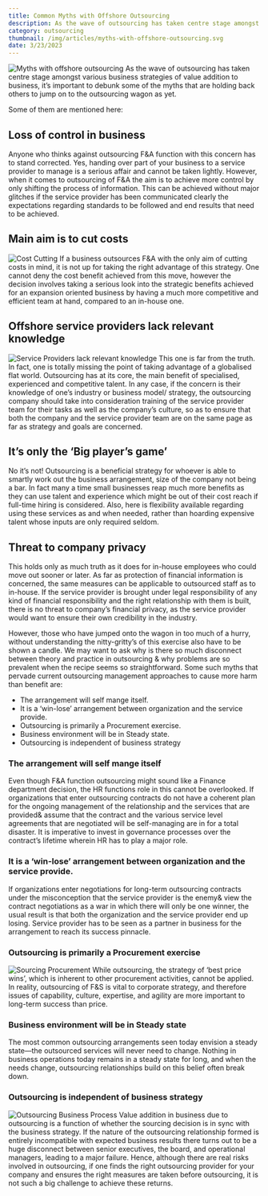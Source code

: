 ```yaml
---
title: Common Myths with Offshore Outsourcing
description: As the wave of outsourcing has taken centre stage amongst various business strategies of value addition to business, it’s important to debunk some of the myths that are holding back others to jump on to the outsourcing wagon as yet.
category: outsourcing
thumbnail: /img/articles/myths-with-offshore-outsourcing.svg
date: 3/23/2023
---
```


![Myths with offshore outsourcing](/img/articles/myths-with-offshore-outsourcing.svg)
As the wave of outsourcing has taken centre stage amongst various business strategies of value addition to business, it’s important to debunk some of the myths that are holding back others to jump on to the outsourcing wagon as yet.

Some of them are mentioned here:

## Loss of control in business

Anyone who thinks against outsourcing F&A function with this concern has to stand corrected. Yes, handing over part of your business to a service provider to manage is a serious affair and cannot be taken lightly. However, when it comes to outsourcing of F&A the aim is to achieve more control by only shifting the process of information. This can be achieved without major glitches if the service provider has been communicated clearly the expectations regarding standards to be followed and end results that need to be achieved.

## Main aim is to cut costs

![Cost Cutting](/img/articles/cost-cutting.svg)
If a business outsources F&A with the only aim of cutting costs in mind, it is not up for taking the right advantage of this strategy. One cannot deny the cost benefit achieved from this move, however the decision involves taking a serious look into the strategic benefits achieved for an expansion oriented business by having a much more competitive and efficient team at hand, compared to an in-house one.

## Offshore service providers lack relevant knowledge

![Service Providers lack relevant knowledge](/img/articles/offshore-service-providers-lack-relevant-knowledge.svg)
This one is far from the truth. In fact, one is totally missing the point of taking advantage of a globalised flat world. Outsourcing has at its core, the main benefit of specialised, experienced and competitive talent. In any case, if the concern is their knowledge of one’s industry or business model/ strategy, the outsourcing company should take into consideration training of the service provider team for their tasks as well as the company’s culture, so as to ensure that both the company and the service provider team are on the same page as far as strategy and goals are concerned.

## It’s only the ‘Big player’s game’

No it’s not! Outsourcing is a beneficial strategy for whoever is able to smartly work out the business arrangement, size of the company not being a bar. In fact many a time small businesses reap much more benefits as they can use talent and experience which might be out of their cost reach if full-time hiring is considered. Also, here is flexibility available regarding using these services as and when needed, rather than hoarding expensive talent whose inputs are only required seldom.

## Threat to company privacy

This holds only as much truth as it does for in-house employees who could move out sooner or later. As far as protection of financial information is concerned, the same measures can be applicable to outsourced staff as to in-house. If the service provider is brought under legal responsibility of any kind of financial responsibility and the right relationship with them is built, there is no threat to company’s financial privacy, as the service provider would want to ensure their own credibility in the industry.

However, those who have jumped onto the wagon in too much of a hurry, without understanding the nitty-gritty’s of this exercise also have to be shown a candle. We may want to ask why is there so much disconnect between theory and practice in outsourcing & why problems are so prevalent when the recipe seems so straightforward. Some such myths that pervade current outsourcing management approaches to cause more harm than benefit are:

- The arrangement will self mange itself.
- It is a ‘win-lose’ arrangement between organization and the service provide.
- Outsourcing is primarily a Procurement exercise.
- Business environment will be in Steady state.
- Outsourcing is independent of business strategy

### The arrangement will self mange itself

Even though F&A function outsourcing might sound like a Finance department decision, the HR functions role in this cannot be overlooked. If organizations that enter outsourcing contracts do not have a coherent plan for the ongoing management of the relationship and the services that are provided& assume that the contract and the various service level agreements that are negotiated will be self-managing are in for a total disaster. It is imperative to invest in governance processes over the contract’s lifetime wherein HR has to play a major role.

### It is a ‘win-lose’ arrangement between organization and the service provide.

If organizations enter negotiations for long-term outsourcing contracts under the misconception that the service provider is the enemy& view the contract negotiations as a war in which there will only be one winner, the usual result is that both the organization and the service provider end up losing. Service provider has to be seen as a partner in business for the arrangement to reach its success pinnacle.

### Outsourcing is primarily a Procurement exercise

![Sourcing Procurement](/img/articles/sourcing-procurement.svg)
While outsourcing, the strategy of ‘best price wins’, which is inherent to other procurement activities, cannot be applied. In reality, outsourcing of F&S is vital to corporate strategy, and therefore issues of capability, culture, expertise, and agility are more important to long-term success than price.

### Business environment will be in Steady state

The most common outsourcing arrangements seen today envision a steady state—the outsourced services will never need to change. Nothing in business operations today remains in a steady state for long, and when the needs change, outsourcing relationships build on this belief often break down.

### Outsourcing is independent of business strategy

![Outsourcing Business Process](/img/articles/outsourcing-business-process.svg)
Value addition in business due to outsourcing is a function of whether the sourcing decision is in sync with the business strategy. If the nature of the outsourcing relationship formed is entirely incompatible with expected business results there turns out to be a huge disconnect between senior executives, the board, and operational managers, leading to a major failure.
Hence, although there are real risks involved in outsourcing, if one finds the right outsourcing provider for your company and ensures the right measures are taken before outsourcing, it is not such a big challenge to achieve these returns.
